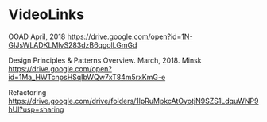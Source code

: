 # VideoLinks

OOAD  April, 2018
https://drive.google.com/open?id=1N-GIJsWLADKLMlvS283dzB6qgolLGmGd

Design Principles & Patterns Overview. March, 2018. Minsk
https://drive.google.com/open?id=1Ma_HWTcnpsHSqIbWQw7xT84m5rxKmG-e

Refactoring
https://drive.google.com/drive/folders/1lpRuMpkcAtOyotjN9SZS1LdquWNP9hUl?usp=sharing
